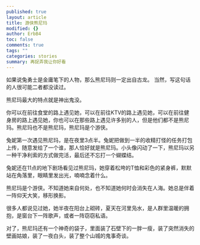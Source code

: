 ```yaml
---
published: true
layout: article
title: 游侠熊尼玛
modified: {}
author: ErbB4
toc: false
comments: true
tags: ""
categories: stories
summary: 再捉弄我让你好看
---
```


如果说兔勇士是金庸笔下的人物，那么熊尼玛则一定出自古龙。
当然，写这句话的人很可能二者都没读过。

熊尼玛最大的特点就是神出鬼没。

你可以在前往食堂的路上遇见她，可以在前往KTV的路上遇见她，可以在前往健身房的路上遇见她，你也可以在那些路上遇见许多别的人，但是他们都不是熊尼玛。熊尼玛也不是熊尼玛，熊尼玛是个游侠。

兔妮第一次遇见熊尼玛，是在夜里3点半。兔妮把做到一半的收精打怪的任务打包上传，随意发给了一个谁，那人恰好就是熊尼玛。小头像闪动了一下，熊尼玛以另一种干净利索的方式做完活，最后还不忘打一个蝴蝶结。

兔妮还在11点的地下剧场看见过熊尼玛，她穿着松垮的T恤和彩色的紧身裤，默默站在角落里，眼睛里发出光，喃喃念着什么。

熊尼玛是个游侠。不知道她来自何处，也不知道她何时会消失在人海。她总是伴着一阵仰天大笑，移形换影。

很多人都说见过她，她半夜在阳台上砌砖，夏天在河里凫水，是人群里温暖的拥抱，是窗台下一阵歌声，或者一阵窃窃私语。

对了，熊尼玛还有一个神奇的袋子，里面装了石壁下的一胖一瘦，装了突然消失的壁画姑娘，装了一夜白头，装了整个山城的鬼事奇谈。
